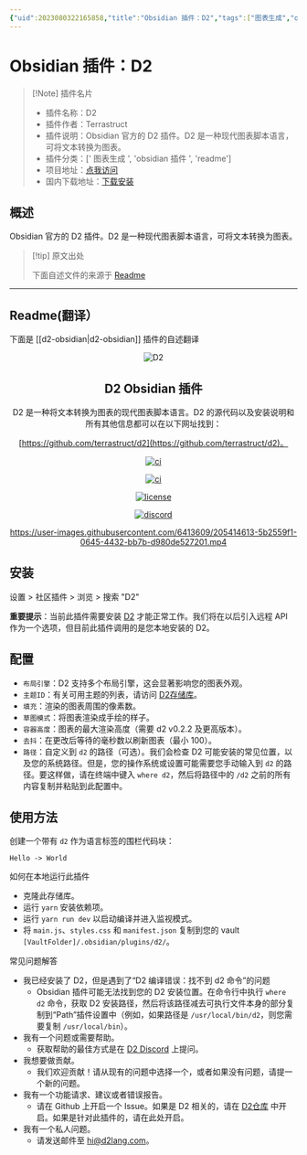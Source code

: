 ```yaml
---
{"uid":2023080322165858,"title":"Obsidian 插件：D2","tags":["图表生成","obsidian插件","readme"],"description":"Obsidian官方的D2插件。D2是一种现代图表脚本语言，可将文本转换为图表。","author":"AI","type":"readme","draft":false,"editable":false,"modified":20230101000000,"dg-publish":true,"permalink":"/lake-of-knowledge/10-obsidian/obsidian/readme/d2-obsidian-readme/","dgPassFrontmatter":true}
---
```



# Obsidian 插件：D2

> [!Note] 插件名片
> - 插件名称：D2
> - 插件作者：Terrastruct
> - 插件说明：Obsidian 官方的 D2 插件。D2 是一种现代图表脚本语言，可将文本转换为图表。
> - 插件分类：[' 图表生成 ', 'obsidian 插件 ', 'readme']
> - 项目地址：[点我访问](https://github.com/terrastruct/d2-obsidian)
> - 国内下载地址：[下载安装](https://pkmer.cn/products/plugin/pluginMarket/?d2-obsidian)

## 概述

Obsidian 官方的 D2 插件。D2 是一种现代图表脚本语言，可将文本转换为图表。

> [!tip] 原文出处
>
>下面自述文件的来源于 [Readme](https://ghproxy.net/https://raw.githubusercontent.com/terrastruct/d2-obsidian/master/README.md)
>

---

## Readme(翻译）

下面是 [[d2-obsidian\|d2-obsidian]] 插件的自述翻译

<div align="center">
  <img src="./docs/assets/banner.png" alt="D2" />
  <h2>
    D2 Obsidian 插件
  </h2>

D2 是一种将文本转换为图表的现代图表脚本语言。D2 的源代码以及安装说明和所有其他信息都可以在以下网址找到：

[https://github.com/terrastruct/d2](https://github.com/terrastruct/d2)。

[![ci](https://github.com/terrastruct/d2-obsidian/actions/workflows/ci.yml/badge.svg)](https://github.com/terrastruct/d2-obsidian/actions/workflows/ci.yml)

[![ci](https://github.com/terrastruct/d2-obsidian/actions/workflows/daily.yml/badge.svg)](https://github.com/terrastruct/d2-obsidian/actions/workflows/daily.yml)

[![license](https://img.shields.io/github/license/terrastruct/d2-obsidian?color=9cf)](./LICENSE.txt)

[![discord](https://img.shields.io/discord/1039184639652265985?label=discord)](https://discord.gg/NF6X8K4eDq)

<https://user-images.githubusercontent.com/6413609/205414613-5b2559f1-0645-4432-bb7b-d980de527201.mp4>

</div>

## 安装

设置 > 社区插件 > 浏览 > 搜索 "D2"

**重要提示**：当前此插件需要安装 [D2](https://github.com/terrastruct/d2) 才能正常工作。我们将在以后引入远程 API 作为一个选项，但目前此插件调用的是您本地安装的 D2。

## 配置

- `布局引擎`：D2 支持多个布局引擎，这会显著影响您的图表外观。
- `主题ID`：有关可用主题的列表，请访问 [D2存储库](https://github.com/terrastruct/d2/tree/master/d2themes)。
- `填充`：渲染的图表周围的像素数。
- `草图模式`：将图表渲染成手绘的样子。
- `容器高度`：图表的最大渲染高度（需要 d2 v0.2.2 及更高版本）。
- `去抖`：在更改后等待的毫秒数以刷新图表（最小 100）。
- `路径`：自定义到 `d2` 的路径（可选）。我们会检查 D2 可能安装的常见位置，以及您的系统路径。但是，您的操作系统或设置可能需要您手动输入到 `d2` 的路径。要这样做，请在终端中键入 `where d2`，然后将路径中的 `/d2` 之前的所有内容复制并粘贴到此配置中。

## 使用方法

创建一个带有 `d2` 作为语言标签的围栏代码块：

```d2
Hello -> World
```

如何在本地运行此插件

- 克隆此存储库。
- 运行 `yarn` 安装依赖项。
- 运行 `yarn run dev` 以启动编译并进入监视模式。
- 将 `main.js`、`styles.css` 和 `manifest.json` 复制到您的 vault `[VaultFolder]/.obsidian/plugins/d2/`。

常见问题解答

- 我已经安装了 D2，但是遇到了“D2 编译错误：找不到 d2 命令”的问题
  - Obsidian 插件可能无法找到您的 D2 安装位置。在命令行中执行 `where d2` 命令，获取 D2 安装路径，然后将该路径减去可执行文件本身的部分复制到“Path”插件设置中（例如，如果路径是 `/usr/local/bin/d2`，则您需要复制 `/usr/local/bin`）。
- 我有一个问题或需要帮助。
  - 获取帮助的最佳方式是在 [D2 Discord](https://discord.gg/NF6X8K4eDq) 上提问。
- 我想要做贡献。
  - 我们欢迎贡献！请从现有的问题中选择一个，或者如果没有问题，请提一个新的问题。
- 我有一个功能请求、建议或者错误报告。
  - 请在 Github 上开启一个 Issue。如果是 D2 相关的，请在 [D2仓库](https://github.com/terrastruct/d2) 中开启。如果是针对此插件的，请在此处开启。
- 我有一个私人问题。
  - 请发送邮件至 [hi@d2lang.com](hi@d2lang.com)。



